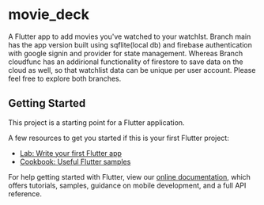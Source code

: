 # movie_deck

A Flutter app to add movies you've watched to your watchlst. 
Branch main has the app version built using sqflite(local db) and firebase authentication with google signin and provider for state management.
Whereas Branch cloudfunc has an addirional functionality of firestore to save data on the cloud as well, so that watchlist data can be unique per user account.
Please feel free to explore both branches.

## Getting Started

This project is a starting point for a Flutter application.

A few resources to get you started if this is your first Flutter project:

- [Lab: Write your first Flutter app](https://flutter.dev/docs/get-started/codelab)
- [Cookbook: Useful Flutter samples](https://flutter.dev/docs/cookbook)

For help getting started with Flutter, view our
[online documentation](https://flutter.dev/docs), which offers tutorials,
samples, guidance on mobile development, and a full API reference.
